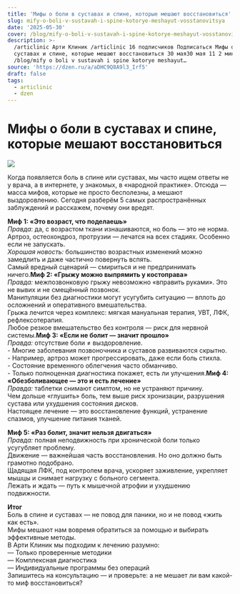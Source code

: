 ```yaml
---
title: 'Мифы о боли в суставах и спине, которые мешают восстановиться'
slug: mify-o-boli-v-sustavah-i-spine-kotorye-meshayut-vosstanovitsya
date: '2025-05-30'
cover: /blog/mify-o-boli-v-sustavah-i-spine-kotorye-meshayut-vosstanovitsya/cover.jpg
description: >-
  /articlinic Арти Клиник /articlinic 16 подписчиков Подписаться Мифы о боли в
  суставах и спине, которые мешают восстановиться 30 мая30 мая 11 2 мин
  /blog/mify o boli v sustavah i spine kotorye meshayut…
source: 'https://dzen.ru/a/aDHC9Q8A9l3_Irf5'
draft: false
tags:
  - articlinic
  - dzen
---
```


# Мифы о боли в суставах и спине, которые мешают восстановиться

![](/blog/mify-o-boli-v-sustavah-i-spine-kotorye-meshayut-vosstanovitsya/img-0.jpg)

Когда появляется боль в спине или суставах, мы часто ищем ответы не у врача, а в интернете, у знакомых, в «народной практике». Отсюда — масса мифов, которые не просто бесполезны, а мешают выздоровлению. Сегодня разберём 5 самых распространённых заблуждений и расскажем, почему они вредят.  
  
**Миф 1: «Это возраст, что поделаешь»**  
_Правда_: да, с возрастом ткани изнашиваются, но боль — это не норма.  
Артроз, остеохондроз, протрузии — лечатся на всех стадиях. Особенно если не запускать.  
_Хорошая новость:_ большинство возрастных изменений можно замедлить и даже частично повернуть вспять.  
Самый вредный сценарий — смириться и не предпринимать ничего.**Миф 2: «Грыжу можно выпрямить у костоправа»**  
_Правда:_ межпозвонковую грыжу невозможно «вправить руками». Это не вывих и не смещённый позвонок.  
Манипуляции без диагностики могут усугубить ситуацию — вплоть до осложнений и оперативного вмешательства.  
Грыжа лечится через комплекс: мягкая мануальная терапия, УВТ, ЛФК, рефлексотерапия.  
Любое резкое вмешательство без контроля — риск для нервной системы.**Миф 3: «Если не болит — значит прошло»**  
_Правда:_ отсутствие боли ≠ выздоровление.  
\- Многие заболевания позвоночника и суставов развиваются скрытно.  
\- Например, артроз может прогрессировать, даже если боль стихла.  
\- Состояние временного облегчения часто обманчиво.  
\- Только полноценная диагностика покажет, есть ли улучшения.**Миф 4: «Обезболивающее — это и есть лечение»**  
_Правда:_ таблетки снимают симптом, но не устраняют причину.  
Чем дольше «глушить» боль, тем выше риск хронизации, разрушения сустава или ухудшения состояния дисков.  
Настоящее лечение — это восстановление функций, устранение спазмов, улучшение питания тканей.  
  
**Миф 5: «Раз болит, значит нельзя двигаться»**  
_Правда:_ полная неподвижность при хронической боли только усугубляет проблему.  
Движение — важнейшая часть восстановления. Но оно должно быть грамотно подобрано.  
Щадящая ЛФК, под контролем врача, ускоряет заживление, укрепляет мышцы и снимает нагрузку с больного сегмента.  
Лежать и ждать — путь к мышечной атрофии и ухудшению подвижности.  
  
**Итог**  
Боль в спине и суставах — не повод для паники, но и не повод «жить как есть».  
Мифы мешают нам вовремя обратиться за помощью и выбирать эффективные методы.  
В Арти Клиник мы подходим к лечению разумно:  
— Только проверенные методики  
— Комплексная диагностика  
— Индивидуальные программы без операций  
Запишитесь на консультацию — и проверьте: а не мешает ли вам какой-то миф восстановиться?